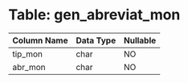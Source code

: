 # Table: gen_abreviat_mon

| Column Name | Data Type | Nullable |
|-------------|-----------|----------|
| tip_mon | char | NO |
| abr_mon | char | NO |
